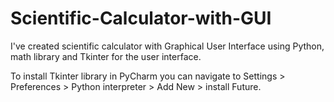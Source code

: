 # Scientific-Calculator-with-GUI
I've created scientific calculator with Graphical User Interface using Python, math library and Tkinter for the user interface.

To install Tkinter library in PyCharm you can navigate to Settings > Preferences > Python interpreter > Add New > install Future.
